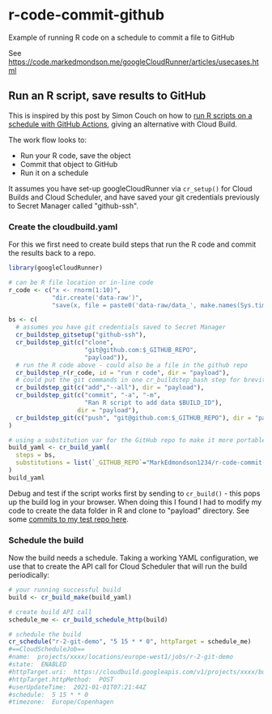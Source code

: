 # r-code-commit-github
Example of running R code on a schedule to commit a file to GitHub

See https://code.markedmondson.me/googleCloudRunner/articles/usecases.html

## Run an R script, save results to GitHub

This is inspired by this post by Simon Couch on how to [run R scripts on a schedule with GitHub Actions](https://blog.simonpcouch.com/blog/r-github-actions-commit/), giving an alternative with Cloud Build.

The work flow looks to:

* Run your R code, save the object
* Commit that object to GitHub
* Run it on a schedule

It assumes you have set-up googleCloudRunner via `cr_setup()` for Cloud Builds and Cloud Scheduler, and have saved your git credentials previously to Secret Manager called "github-ssh".

### Create the cloudbuild.yaml

For this we first need to create build steps that run the R code and commit the results back to a repo.

```r
library(googleCloudRunner)

# can be R file location or in-line code
r_code <- c("x <- rnorm(1:10)",
            "dir.create('data-raw')",
            "save(x, file = paste0('data-raw/data_', make.names(Sys.time()), '.Rda'))")

bs <- c(
  # assumes you have git credentials saved to Secret Manager
  cr_buildstep_gitsetup("github-ssh"),
  cr_buildstep_git(c("clone",
                     "git@github.com:$_GITHUB_REPO",
                     "payload")),
  # run the R code above - could also be a file in the github repo
  cr_buildstep_r(r_code, id = "run r code", dir = "payload"),
  # could put the git commands in one cr_buildstep_bash step for brevity
  cr_buildstep_git(c("add","--all"), dir = "payload"),
  cr_buildstep_git(c("commit", "-a", "-m", 
                     "Ran R script to add data $BUILD_ID"),
                   dir = "payload"),
  cr_buildstep_git(c("push", "git@github.com:$_GITHUB_REPO"), dir = "payload")
)

# using a substitution var for the GitHub repo to make it more portable
build_yaml <- cr_build_yaml(
  steps = bs,
  substitutions = list(`_GITHUB_REPO`="MarkEdmondson1234/r-code-commit-github")
)
build_yaml

```

Debug and test if the script works first by sending to `cr_build()` - this pops up the build log in your browser.  When doing this I found I had to modify my code to create the data folder in R and clone to "payload" directory.  See some [commits to my test repo here](https://github.com/MarkEdmondson1234/r-code-commit-github/commits/main).

### Schedule the build

Now the build needs a schedule.  Taking a working YAML configuration, we use that to create the API call for Cloud Scheduler that will run the build periodically:

```r
# your running successful build
build <- cr_build_make(build_yaml)

# create build API call
schedule_me <- cr_build_schedule_http(build)

# schedule the build
cr_schedule("r-2-git-demo", "5 15 * * 0", httpTarget = schedule_me)
#==CloudScheduleJob==
#name:  projects/xxxx/locations/europe-west1/jobs/r-2-git-demo 
#state:  ENABLED 
#httpTarget.uri:  https://cloudbuild.googleapis.com/v1/projects/xxxx/builds 
#httpTarget.httpMethod:  POST 
#userUpdateTime:  2021-01-01T07:21:44Z 
#schedule:  5 15 * * 0 
#timezone:  Europe/Copenhagen 
```
